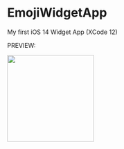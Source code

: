 # EmojiWidgetApp

My first iOS 14 Widget App (XCode 12)

PREVIEW:

<img src="https://github.com/sarmaxsri/EmojiWidgetApp/blob/main/preview.gif" width="200"/>

